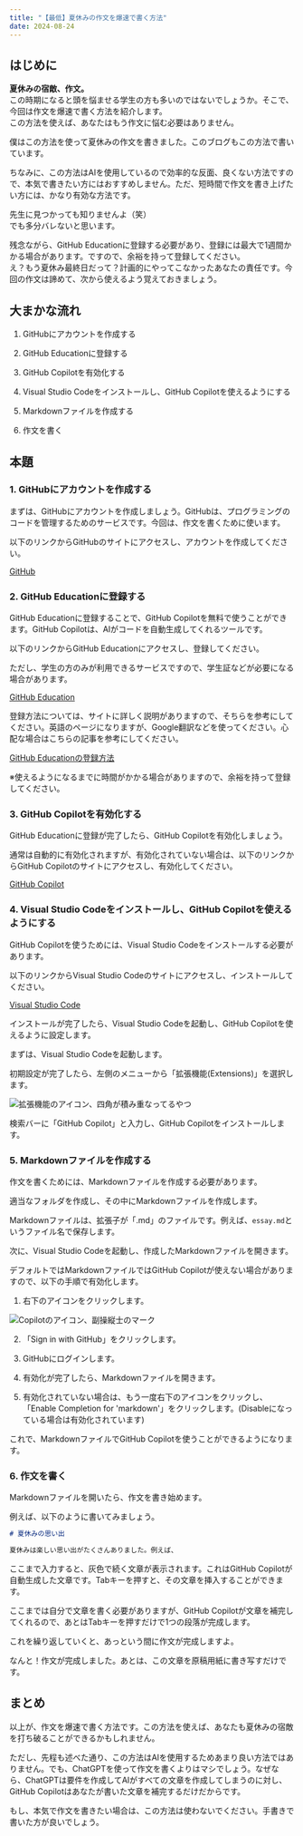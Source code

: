 ```yaml
---
title: "【最低】夏休みの作文を爆速で書く方法"
date: 2024-08-24
---
```


## はじめに

**夏休みの宿敵、作文。**  
この時期になると頭を悩ませる学生の方も多いのではないでしょうか。そこで、今回は作文を爆速で書く方法を紹介します。  
この方法を使えば、あなたはもう作文に悩む必要はありません。
<!--more-->
僕はこの方法を使って夏休みの作文を書きました。このブログもこの方法で書いています。

ちなみに、この方法はAIを使用しているので効率的な反面、良くない方法ですので、本気で書きたい方にはおすすめしません。ただ、短時間で作文を書き上げたい方には、かなり有効な方法です。

先生に見つかっても知りませんよ（笑）  
でも多分バレないと思います。

残念ながら、GitHub Educationに登録する必要があり、登録には最大で1週間かかる場合があります。ですので、余裕を持って登録してください。  
え？もう夏休み最終日だって？計画的にやってこなかったあなたの責任です。今回の作文は諦めて、次から使えるよう覚えておきましょう。

## 大まかな流れ

1. GitHubにアカウントを作成する

3. GitHub Educationに登録する

5. GitHub Copilotを有効化する

7. Visual Studio Codeをインストールし、GitHub Copilotを使えるようにする

9. Markdownファイルを作成する

11. 作文を書く

## 本題

### 1\. GitHubにアカウントを作成する

まずは、GitHubにアカウントを作成しましょう。GitHubは、プログラミングのコードを管理するためのサービスです。今回は、作文を書くために使います。

以下のリンクからGitHubのサイトにアクセスし、アカウントを作成してください。

[GitHub](https://github.com/join)

### 2\. GitHub Educationに登録する

GitHub Educationに登録することで、GitHub Copilotを無料で使うことができます。GitHub Copilotは、AIがコードを自動生成してくれるツールです。

以下のリンクからGitHub Educationにアクセスし、登録してください。

ただし、学生の方のみが利用できるサービスですので、学生証などが必要になる場合があります。

[GitHub Education](https://education.github.com/)

登録方法については、サイトに詳しく説明がありますので、そちらを参考にしてください。英語のページになりますが、Google翻訳などを使ってください。心配な場合はこちらの記事を参考にしてください。

[GitHub Educationの登録方法](https://qiita.com/agua-viva/items/1052a21a28cef82bd54e)

※使えるようになるまでに時間がかかる場合がありますので、余裕を持って登録してください。

### 3\. GitHub Copilotを有効化する

GitHub Educationに登録が完了したら、GitHub Copilotを有効化しましょう。

通常は自動的に有効化されますが、有効化されていない場合は、以下のリンクからGitHub Copilotのサイトにアクセスし、有効化してください。

[GitHub Copilot](https://copilot.github.com/)

### 4\. Visual Studio Codeをインストールし、GitHub Copilotを使えるようにする

GitHub Copilotを使うためには、Visual Studio Codeをインストールする必要があります。

以下のリンクからVisual Studio Codeのサイトにアクセスし、インストールしてください。

[Visual Studio Code](https://code.visualstudio.com/)

インストールが完了したら、Visual Studio Codeを起動し、GitHub Copilotを使えるように設定します。

まずは、Visual Studio Codeを起動します。

初期設定が完了したら、左側のメニューから「拡張機能(Extensions)」を選択します。

![拡張機能のアイコン、四角が積み重なってるやつ](images/スクリーンショット-2024-08-24-184432.png)

検索バーに「GitHub Copilot」と入力し、GitHub Copilotをインストールします。

### 5\. Markdownファイルを作成する

作文を書くためには、Markdownファイルを作成する必要があります。

適当なフォルダを作成し、その中にMarkdownファイルを作成します。

Markdownファイルは、拡張子が「.md」のファイルです。例えば、`essay.md`というファイル名で保存します。

次に、Visual Studio Codeを起動し、作成したMarkdownファイルを開きます。

デフォルトではMarkdownファイルではGitHub Copilotが使えない場合がありますので、以下の手順で有効化します。

1. 右下のアイコンをクリックします。

![Copilotのアイコン、副操縦士のマーク](images/スクリーンショット-2024-08-24-184942.png)

2. 「Sign in with GitHub」をクリックします。

4. GitHubにログインします。

6. 有効化が完了したら、Markdownファイルを開きます。

8. 有効化されていない場合は、もう一度右下のアイコンをクリックし、「Enable Completion for 'markdown'」をクリックします。(Disableになっている場合は有効化されています)

これで、MarkdownファイルでGitHub Copilotを使うことができるようになります。

### 6\. 作文を書く

Markdownファイルを開いたら、作文を書き始めます。

例えば、以下のように書いてみましょう。

```md
# 夏休みの思い出

夏休みは楽しい思い出がたくさんありました。例えば、
```

ここまで入力すると、灰色で続く文章が表示されます。これはGitHub Copilotが自動生成した文章です。Tabキーを押すと、その文章を挿入することができます。

ここまでは自分で文章を書く必要がありますが、GitHub Copilotが文章を補完してくれるので、あとはTabキーを押すだけで1つの段落が完成します。

これを繰り返していくと、あっという間に作文が完成しますよ。

なんと！作文が完成しました。あとは、この文章を原稿用紙に書き写すだけです。

## まとめ

以上が、作文を爆速で書く方法です。この方法を使えば、あなたも夏休みの宿敵を打ち破ることができるかもしれません。

ただし、先程も述べた通り、この方法はAIを使用するためあまり良い方法ではありません。でも、ChatGPTを使って作文を書くよりはマシでしょう。なぜなら、ChatGPTは要件を作成してAIがすべての文章を作成してしまうのに対し、GitHub Copilotはあなたが書いた文章を補完するだけだからです。

もし、本気で作文を書きたい場合は、この方法は使わないでください。手書きで書いた方が良いでしょう。
